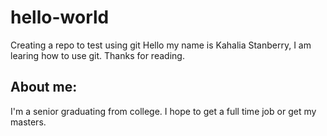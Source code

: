 # hello-world
Creating a repo to test using git
Hello my name is Kahalia Stanberry, I am learing how to use git. 
Thanks for reading. 

## About me:
I'm a senior graduating from college. I hope to get a full time job or get my masters. 

